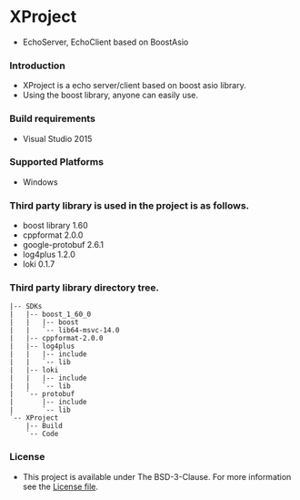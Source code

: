 # XProject
 - EchoServer, EchoClient based on BoostAsio

### Introduction

 - XProject is a echo server/client based on boost asio library.
 - Using the boost library, anyone can easily use.

### Build requirements
 - Visual Studio 2015

### Supported Platforms
 - Windows

### Third party library is used in the project is as follows.
 - boost library 1.60
 - cppformat 2.0.0
 - google-protobuf 2.6.1
 - log4plus 1.2.0
 - loki 0.1.7

### Third party library directory tree.
```
|-- SDKs
|   |-- boost_1_60_0
|   |   |-- boost
|   |   `-- lib64-msvc-14.0
|   |-- cppformat-2.0.0
|   |-- log4plus
|   |   |-- include
|   |   `-- lib
|   |-- loki
|   |   |-- include
|   |   `-- lib
|   `-- protobuf
|       |-- include
|       `-- lib
`-- XProject
    |-- Build
    `-- Code
```

### License
- This project is available under The BSD-3-Clause. For more information see the [License file](//github.com/zone0000/XProject/blob/master/LICENSE).
